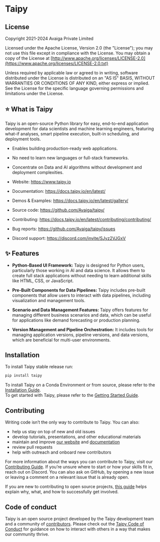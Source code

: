 # Taipy

## License

Copyright 2021-2024 Avaiga Private Limited

Licensed under the Apache License, Version 2.0 (the "License"); you may not use this file
except in compliance with the License. You may obtain a copy of the License at
[http://www.apache.org/licenses/LICENSE-2.0](https://www.apache.org/licenses/LICENSE-2.0.txt)

Unless required by applicable law or agreed to in writing, software distributed under the
License is distributed on an "AS IS" BASIS, WITHOUT WARRANTIES OR CONDITIONS OF ANY KIND,
either express or implied. See the License for the specific language governing permissions
and limitations under the License.

## ⭐️ What is Taipy

Taipy is an open-source Python library for easy, end-to-end application development for data
scientists and machine learning engineers, featuring what-if analyses, smart pipeline execution,
built-in scheduling, and deployment tools.

- Enables building production-ready web applications.
- No need to learn new languages or full-stack frameworks.
- Concentrate on Data and AI algorithms without development and deployment complexities.

- Website: https://www.taipy.io
- Documentation: https://docs.taipy.io/en/latest/
- Demos & Examples: https://docs.taipy.io/en/latest/gallery/
- Source code: https://github.com/Avaiga/taipy/
- Contributing: https://docs.taipy.io/en/latest/contributing/contributing/
- Bug reports: https://github.com/Avaiga/taipy/issues
- Discord support: https://discord.com/invite/SJyz2VJGxV

## ✨ Features

- **Python-Based UI Framework:** Taipy is designed for Python users, particularly those working in AI and data science. It allows them to create full stack applications without needing to learn additional skills like HTML, CSS, or JavaScript.

- **Pre-Built Components for Data Pipelines:** Taipy includes pre-built components that allow users to interact with data pipelines, including visualization and management tools.

- **Scenario and Data Management Features:** Taipy offers features for managing different business scenarios and data, which can be useful for applications like demand forecasting or production planning.

- **Version Management and Pipeline Orchestration:** It includes tools for managing application versions, pipeline versions, and data versions, which are beneficial for multi-user environments.

## Installation

To install Taipy stable release run:
```bash
pip install taipy
```

To install Taipy on a Conda Environment or from source, please refer to the [Installation Guide](https://docs.taipy.io/en/latest/installation/).<br />
To get started with Taipy, please refer to the [Getting Started Guide](https://docs.taipy.io/en/latest/getting_started/).

## Contributing

Writing code isn’t the only way to contribute to Taipy. You can also:
- help us stay on top of new and old issues
- develop tutorials, presentations, and other educational materials
- maintain and improve [our website](https://www.taipy.io) and [documentation](https://docs.taipy.io/en/latest/)
- review pull requests
- help with outreach and onboard new contributors

For more information about the ways you can contribute to Taipy, visit our
[Contributing Guide](https://docs.taipy.io/en/latest/contributing/contributing/).
If you’re unsure where to start or how your skills fit in, reach out on Discord. You can also ask on
GitHub, by opening a new issue or leaving a comment on a relevant issue that is already open.

If you are new to contributing to open source projects, [this guide](https://opensource.guide/how-to-contribute/)
helps explain why, what, and how to successfully get involved.

## Code of conduct

Taipy is an open source project developed by the Taipy development team and a community of
[contributors](https://docs.taipy.io/en/latest/contributing/contributors/). Please check out the
[Taipy Code of Conduct](https://docs.taipy.io/en/latest/contributing/code_of_conduct/) for guidance
on how to interact with others in a way that makes our community thrive.
